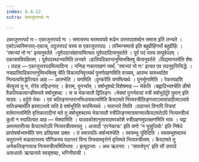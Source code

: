 ```yaml
---
index: 8.4.12
sutra: एकाजुत्तरपदे णः

---
```

_एकाजुत्तरपदे णः_ - एकाजुत्तरपदे णः । समासस्य चरमावयवे रूढेन उत्तरपदशब्देन समास इति लभ्यते । एकोऽच्यस्मिन्तत्-एकाच्, तदुत्तरपदं यस्य स एकाजुत्तरपदः । तस्मिन्समासे इति बहुव्रीहिगर्भो बहुव्रीहिः । 'रषाभ्यां नो णः' इत्यनुवर्तते ।पूर्वपदात्संज्ञाया॑मित्यतः पूर्वपदादित्यनुवर्तते । पूर्वं पदं यस्य तत्पूर्वपदम् । एकत्वमविवक्षितम् । पूर्वपदस्थाभ्यामिति लभ्यते ।प्रातिपदिकान्तनुम्विभक्तिषु चे॑त्यनुवर्तते ।विद्यमानस्ये॑ति शेषः । तदाह — एकाजुत्तरपदमित्यादिना । नन्विह णकारग्रहणं व्यर्थं, 'रषाभ्यां नो णः' इत्यत एव तदनुवृत्तिसिद्धेः । नचप्रातिपदिकान्तनुम्विभक्तिषु चे॑ति विकल्पनिवृत्त्यर्थं पुनर्णग्रहणमिति वाच्यम्, आरम्भ सामर्थ्यादेव नित्यत्वसिद्धेरित्यत आह — आरम्भेति । यणमिति ।दृन्करे॑ति यणमित्यर्थः । पुनर्भूणामिति । रेफस्यहशि चे॑त्युत्त्वं तु न, रोरेव तद्विधानात् । ङेराम्, पुनर्भ्वाम् । वर्षाभूशब्दे विशेषमाह — भेकेति ।बह्वादिभ्यश्चे॑ति ङीषो वैकल्पिकत्वान्ङीषभावे वर्षाभूशब्दः । स च भेकजातौ द्विलिङ्गः ।भेक्यां पुनर्नवायां स्त्री वर्षाभूर्दर्दुरे पुमान् इति यादवः । दर्दुरो भेकः । एवं चलिङ्गान्तरानभिधायकत्वमि॑ति कैयटमते नित्यस्त्रीलिङ्गत्वाऽभावान्नदीत्वाऽभावे सतिअम्बार्थे॑ति ह्रस्वाऽभावे सति हे वर्षाभूरिति रूपमित्यर्थः । मतान्तरे त्विति ।पदान्तरं विनापि स्त्रियां वर्तमानत्व॑मिति वृत्तिकारादीनां मते तु वर्षाभूशब्दस्य भेकजातौ स्त्रीलिङ्गमात्रावगमात्कैयटमतेऽपि नित्यस्त्रीत्वं कुतो न स्यादित्यत आह — भेक्यामिति । यादवकोशानुसारादमरकोशे स्त्रीग्रहणमुपलक्षणमिति भावः । यद्वा अमरमतरीत्या कैयटमतेऽपि नित्यस्त्रीत्वमस्तु । अजादौ 'एरनेकाचः' इति यणो 'न भूसुधियोः' इति निषेधे प्राप्तेवर्षाभ्वश्चे॑ति यणः प्रतिप्रसव उक्तः । तं स्मारयति-वर्षाभ्वश्चेति । स्वयम्भूः पुंविदिति । स्वयम्भूशब्दस्य चतुरानने रूढत्वात्तस्य यौगिकस्य पदान्तरं विना स्त्रियामवृत्तेर्न वृत्तिमते नित्यस्त्रीत्वम् । कैयटमते तु अनेकलिङ्गत्वान्न नित्यस्त्रीत्वमितिभावः । इत्यूदन्ताः । अथ ऋदन्ताः । 'सावसेरृन्' इति सौ उपपदे असधातोः ऋन्प्रत्यये स्वसृशब्दः, भगिनीवाची ।
